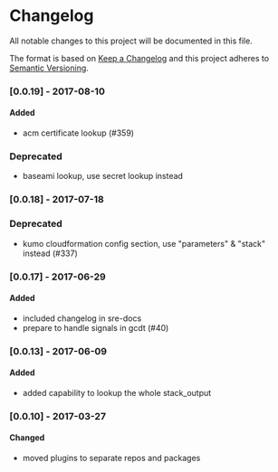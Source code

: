 # Changelog
All notable changes to this project will be documented in this file.

The format is based on [Keep a Changelog](http://keepachangelog.com/en/1.0.0/)
and this project adheres to [Semantic Versioning](http://semver.org/spec/v2.0.0.html).


### [0.0.19] - 2017-08-10
#### Added
- acm certificate lookup (#359)
### Deprecated
- baseami lookup, use secret lookup instead

### [0.0.18] - 2017-07-18
### Deprecated
- kumo cloudformation config section, use "parameters" & "stack" instead (#337)

### [0.0.17] - 2017-06-29
#### Added
- included changelog in sre-docs
- prepare to handle signals in gcdt (#40)

### [0.0.13] - 2017-06-09
#### Added
- added capability to lookup the whole stack_output

### [0.0.10] - 2017-03-27
#### Changed
- moved plugins to separate repos and packages
